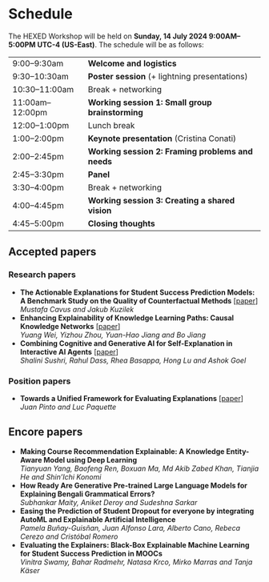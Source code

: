 # Schedule

The HEXED Workshop will be held on **Sunday, 14 July 2024 9:00AM–5:00PM UTC-4 (US-East)**. The schedule will be as follows:

|                 |                                                   |
| --------------- | ------------------------------------------------- |
| 9:00–9:30am     | **Welcome and logistics**                         |
| 9:30–10:30am    | **Poster session** (+ lightning presentations)    |
| 10:30–11:00am   | Break + networking                                |
| 11:00am–12:00pm | **Working session 1: Small group brainstorming**  |
| 12:00–1:00pm    | Lunch break                                       |
| 1:00–2:00pm     | **Keynote presentation** (Cristina Conati)        |
| 2:00–2:45pm     | **Working session 2: Framing problems and needs** |
| 2:45–3:30pm     | **Panel**                                         |
| 3:30–4:00pm     | Break + networking                                |
| 4:00–4:45pm     | **Working session 3: Creating a shared vision**   |
| 4:45–5:00pm     | **Closing thoughts**                              |



## Accepted papers

### Research papers

- **The Actionable Explanations for Student Success Prediction Models: A Benchmark Study on the Quality of Counterfactual Methods** [<a href="/papers/HEXED_2024_paper_5.pdf" target="_blank">paper</a>]\
*Mustafa Cavus and Jakub Kuzilek*
- **Enhancing Explainability of Knowledge Learning Paths: Causal Knowledge Networks** [<a href="/papers/HEXED_2024_paper_7.pdf" target="_blank">paper</a>]\
*Yuang Wei, Yizhou Zhou, Yuan-Hao Jiang and Bo Jiang*
- **Combining Cognitive and Generative AI for Self-Explanation in Interactive AI Agents** [<a href="/papers/HEXED_2024_paper_10.pdf" target="_blank">paper</a>]\
*Shalini Sushri, Rahul Dass, Rhea Basappa, Hong Lu and Ashok Goel*

### Position papers

- **Towards a Unified Framework for Evaluating Explanations** [<a href="/papers/HEXED_2024_paper_8.pdf" target="_blank">paper</a>]\
*Juan Pinto and Luc Paquette*


## Encore papers

- **Making Course Recommendation Explainable: A Knowledge Entity-Aware Model using Deep Learning**</br>*Tianyuan Yang, Baofeng Ren, Boxuan Ma, Md Akib Zabed Khan, Tianjia He and Shin’Ichi Konomi*
- **How Ready Are Generative Pre-trained Large Language Models for Explaining Bengali Grammatical Errors?**</br>*Subhankar Maity, Aniket Deroy and Sudeshna Sarkar*
- **Easing the Prediction of Student Dropout for everyone by integrating AutoML and Explainable Artificial Intelligence**</br>*Pamela Buñay-Guisñan, Juan Alfonso Lara, Alberto Cano, Rebeca Cerezo and Cristóbal Romero*
- **Evaluating the Explainers: Black-Box Explainable Machine Learning for Student Success Prediction in MOOCs**</br>*Vinitra Swamy, Bahar Radmehr, Natasa Krco, Mirko Marras and Tanja Käser*
